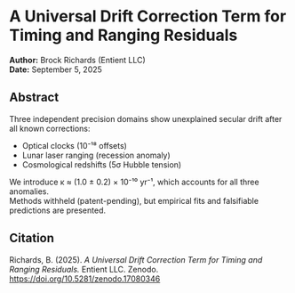 # A Universal Drift Correction Term for Timing and Ranging Residuals

**Author:** Brock Richards (Entient LLC)  
**Date:** September 5, 2025  

## Abstract
Three independent precision domains show unexplained secular drift after all known corrections:  
- Optical clocks (10⁻¹⁸ offsets)  
- Lunar laser ranging (recession anomaly)  
- Cosmological redshifts (5σ Hubble tension)  

We introduce κ ≈ (1.0 ± 0.2) × 10⁻¹⁰ yr⁻¹, which accounts for all three anomalies.  
Methods withheld (patent-pending), but empirical fits and falsifiable predictions are presented.

## Citation
Richards, B. (2025). *A Universal Drift Correction Term for Timing and Ranging Residuals.* Entient LLC. Zenodo. https://doi.org/10.5281/zenodo.17080346
